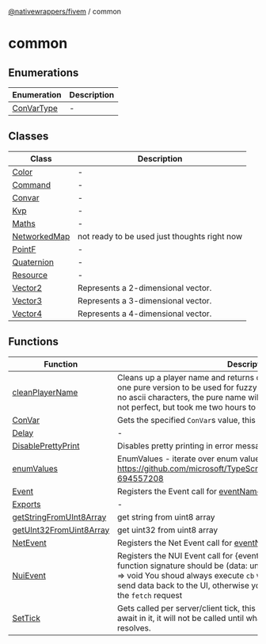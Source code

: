 [@nativewrappers/fivem](../README.md) / common

# common

## Enumerations

| Enumeration | Description |
| ------ | ------ |
| [ConVarType](enumerations/ConVarType.md) | - |

## Classes

| Class | Description |
| ------ | ------ |
| [Color](classes/Color.md) | - |
| [Command](classes/Command.md) | - |
| [Convar](classes/Convar.md) | - |
| [Kvp](classes/Kvp.md) | - |
| [Maths](classes/Maths.md) | - |
| [NetworkedMap](classes/NetworkedMap.md) | not ready to be used just thoughts right now |
| [PointF](classes/PointF.md) | - |
| [Quaternion](classes/Quaternion.md) | - |
| [Resource](classes/Resource.md) | - |
| [Vector2](classes/Vector2.md) | Represents a 2-dimensional vector. |
| [Vector3](classes/Vector3.md) | Represents a 3-dimensional vector. |
| [Vector4](classes/Vector4.md) | Represents a 4-dimensional vector. |

## Functions

| Function | Description |
| ------ | ------ |
| [cleanPlayerName](functions/cleanPlayerName.md) | Cleans up a player name and returns one version to be displayed, and one pure version to be used for fuzzy matching. In case the name has no ascii characters, the pure name will be "empty name". NOTE: this is not perfect, but took me two hours to arrive to this point. |
| [ConVar](functions/ConVar.md) | Gets the specified `ConVar`s value, this will bind to the param. |
| [Delay](functions/Delay.md) | - |
| [DisablePrettyPrint](functions/DisablePrettyPrint.md) | Disables pretty printing in error messages |
| [enumValues](functions/enumValues.md) | EnumValues - iterate over enum values Just copy&paste from https://github.com/microsoft/TypeScript/issues/4753#issuecomment-694557208 |
| [Event](functions/Event.md) | Registers the Event call for [eventName](functions/Event.md#eventname) to this method. |
| [Exports](functions/Exports.md) | - |
| [getStringFromUInt8Array](functions/getStringFromUInt8Array.md) | get string from uint8 array |
| [getUInt32FromUint8Array](functions/getUInt32FromUint8Array.md) | get uint32 from uint8 array |
| [NetEvent](functions/NetEvent.md) | Registers the Net Event call for [eventName](functions/NetEvent.md#eventname) to this method |
| [NuiEvent](functions/NuiEvent.md) | Registers the NUI Event call for {eventName} to this method, the function signature should be (data: unknown, cb: (data?: any) => void) => void You shoud always execute `cb` with 'ok' if you don't want to send data back to the UI, otherwise you'll cause a network error for the `fetch` request |
| [SetTick](functions/SetTick.md) | Gets called per server/client tick, this is asyncronous though, if you await in it, it will not be called until whatever was being awaited resolves. |
